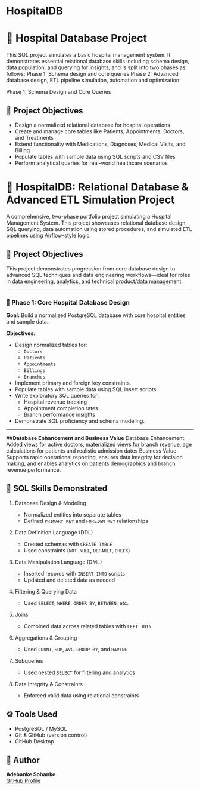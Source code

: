 # HospitalDB
# 🏥 Hospital Database Project

This SQL project simulates a basic hospital management system. It demonstrates essential relational database skills including schema design, data population, and querying for insights, and is split into two phases as follows:
Phase 1: Schema design and core queries
Phase 2: Advanced database design, ETL pipeline simulation, automation and optimization

Phase 1: Schema Design and Core Queries

## 📌 Project Objectives

- Design a normalized relational database for hospital operations
- Create and manage core tables like Patients, Appointments, Doctors, and Treatments
- Extend functionality with Medications, Diagnoses, Medical Visits, and Billing
- Populate tables with sample data using SQL scripts and CSV files
- Perform analytical queries for real-world healthcare scenarios

# 🏥 HospitalDB: Relational Database & Advanced ETL Simulation Project

A comprehensive, two-phase portfolio project simulating a Hospital Management System. This project showcases relational database design, SQL querying, data automation using stored procedures, and simulated ETL pipelines using Airflow-style logic.

## 📌 Project Objectives

This project demonstrates progression from core database design to advanced SQL techniques and data engineering workflows—ideal for roles in data engineering, analytics, and technical product/data management.

---

### 🔹 Phase 1: Core Hospital Database Design

**Goal:** Build a normalized PostgreSQL database with core hospital entities and sample data.

**Objectives:**
- Design normalized tables for:
  - `Doctors`
  - `Patients`
  - `Appointments`
  - `Billings`
  - `Branches`
- Implement primary and foreign key constraints.
- Populate tables with sample data using SQL insert scripts.
- Write exploratory SQL queries for:
  - Hospital revenue tracking
  - Appointment completion rates
  - Branch performance insights
- Demonstrate SQL proficiency and schema modeling.

---
##**Database Enhancement and Business Value**
Database Enhancement: Added views for active doctors, materialized views for branch revenue, age calculations for patients and realistic admission dates
Business Value: Supports rapid operational reporting, ensures data integrity for decision making, and enables analytics on patients demographics and branch revenue performance.

## 🧠 SQL Skills Demonstrated

1. Database Design & Modeling  
   - Normalized entities into separate tables  
   - Defined `PRIMARY KEY` and `FOREIGN KEY` relationships

2. Data Definition Language (DDL)
   - Created schemas with `CREATE TABLE`  
   - Used constraints (`NOT NULL`, `DEFAULT`, `CHECK`)

3. Data Manipulation Language (DML)
   - Inserted records with `INSERT INTO` scripts  
   - Updated and deleted data as needed

4. Filtering & Querying Data
   - Used `SELECT`, `WHERE`, `ORDER BY`, `BETWEEN`, etc.

5. Joins
   - Combined data across related tables with `LEFT JOIN`

6. Aggregations & Grouping
   - Used `COUNT`, `SUM`, `AVG`, `GROUP BY`, and `HAVING`

7. Subqueries 
   - Used nested `SELECT` for filtering and analytics

8. Data Integrity & Constraints 
   - Enforced valid data using relational constraints


## ⚙️ Tools Used
- PostgreSQL / MySQL
- Git & GitHub (version control)
- GitHub Desktop


## 👤 Author

**Adebanke Sobanke**  
[GitHub Profile](https://github.com/adebankesobanke)


